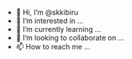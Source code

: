 - 👋 Hi, I’m @skkibiru
- 👀 I’m interested in ...
- 🌱 I’m currently learning ...
- 💞️ I’m looking to collaborate on ...
- 📫 How to reach me ...

<!---
skkibiru/skkibiru is a ✨ special ✨ repository because its `README.md` (this file) appears on your GitHub profile.
You can click the Preview link to take a look at your changes.
--->

